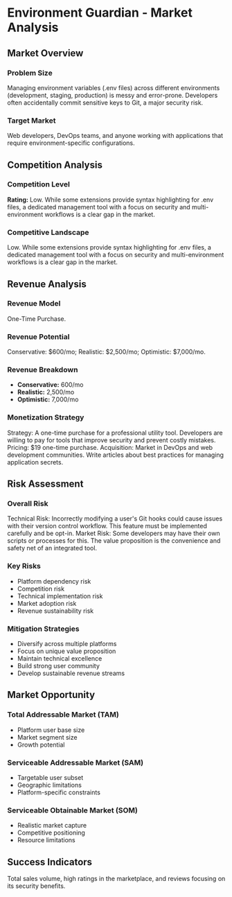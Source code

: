 # Environment Guardian - Market Analysis

## Market Overview

### Problem Size
Managing environment variables (.env files) across different environments (development, staging, production) is messy and error-prone. Developers often accidentally commit sensitive keys to Git, a major security risk.

### Target Market
Web developers, DevOps teams, and anyone working with applications that require environment-specific configurations.

## Competition Analysis

### Competition Level
**Rating:** Low. While some extensions provide syntax highlighting for .env files, a dedicated management tool with a focus on security and multi-environment workflows is a clear gap in the market.

### Competitive Landscape
Low. While some extensions provide syntax highlighting for .env files, a dedicated management tool with a focus on security and multi-environment workflows is a clear gap in the market.

## Revenue Analysis

### Revenue Model
One-Time Purchase.

### Revenue Potential
Conservative: $600/mo; Realistic: $2,500/mo; Optimistic: $7,000/mo.

### Revenue Breakdown
- **Conservative:** 600/mo
- **Realistic:** 2,500/mo
- **Optimistic:** 7,000/mo

### Monetization Strategy
Strategy: A one-time purchase for a professional utility tool. Developers are willing to pay for tools that improve security and prevent costly mistakes. Pricing: $19 one-time purchase. Acquisition: Market in DevOps and web development communities. Write articles about best practices for managing application secrets.

## Risk Assessment

### Overall Risk
Technical Risk: Incorrectly modifying a user's Git hooks could cause issues with their version control workflow. This feature must be implemented carefully and be opt-in. Market Risk: Some developers may have their own scripts or processes for this. The value proposition is the convenience and safety net of an integrated tool.

### Key Risks
- Platform dependency risk
- Competition risk
- Technical implementation risk
- Market adoption risk
- Revenue sustainability risk

### Mitigation Strategies
- Diversify across multiple platforms
- Focus on unique value proposition
- Maintain technical excellence
- Build strong user community
- Develop sustainable revenue streams

## Market Opportunity

### Total Addressable Market (TAM)
- Platform user base size
- Market segment size
- Growth potential

### Serviceable Addressable Market (SAM)
- Targetable user subset
- Geographic limitations
- Platform-specific constraints

### Serviceable Obtainable Market (SOM)
- Realistic market capture
- Competitive positioning
- Resource limitations

## Success Indicators
Total sales volume, high ratings in the marketplace, and reviews focusing on its security benefits.
